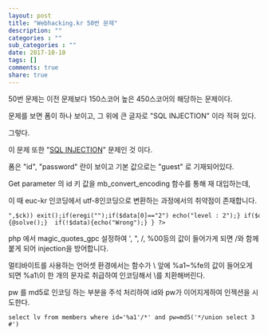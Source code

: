 ```yaml
---
layout: post
title: "Webhacking.kr 50번 문제"
description: ""
categories : ""
sub_categories : ""
date: 2017-10-10
tags: []
comments: true
share: true
---
```


50번 문제는 이전 문제보다 150스코어 높은 450스코어의 해당하는 문제이다.

문제를 보면 폼이 하나 보이고, 그 위에 큰 글자로 "SQL INJECTION" 이라 적혀 있다.

그렇다.

  

이 문제 또한 "[SQL
INJECTION](https://ko.wikipedia.org/wiki/SQL_%EC%82%BD%EC%9E%85)" 문제인 것 이다.

폼은 "id", "password" 란이 보이고 기본 값으로는 "guest" 로 기재되어있다.

  

Get parameter 의 id 키 값을 mb_convert_encoding 함수를 통해 재 대입하는데,

이 때 euc-kr 인코딩에서 utf-8인코딩으로 변환하는 과정에서의 취약점이 존재합니다.

  

    ",$ck)) exit();if(eregi("");if($data[0]=="2") echo("level : 2");} if($data[0]=="3"){@solve();}  if(!$data){echo("Wrong");} } ?>

  

  
php 에서 magic_quotes_gpc 설정하여 ', ", /, %00등의 값이 들어가게 되면 /와 함께 붙게 되어 injection을
방어합니다.

멀티바이트를 사용하는 언어셋 환경에서는 함수가 \ 앞에 %a1~%fe의 값이 들어오게 되면 %a1\이 한 개의 문자로 취급하여 인코딩해서
\를 치환해버린다.

  

pw 를 md5로 인코딩 하는 부분을 주석 처리하여 id와 pw가 이어지게하여 인젝션을 시도한다.

  

    select lv from members where id='%a1'/*' and pw=md5('*/union select 3 #') 

  

